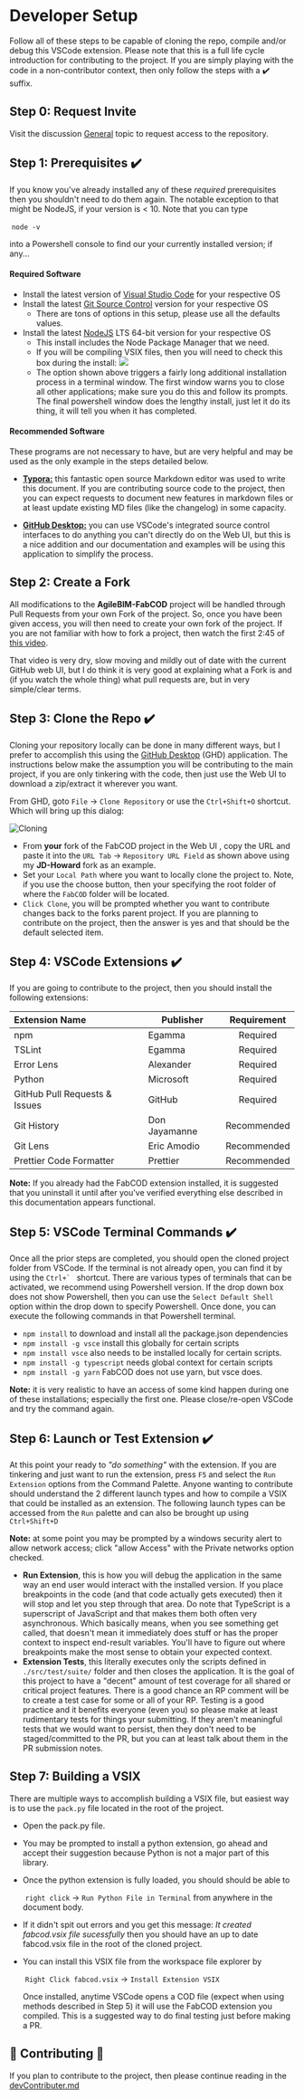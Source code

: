 # Developer Setup

Follow all of these steps to be capable of cloning the repo, compile and/or debug this VSCode extension. Please note that this is a full life cycle introduction for contributing to the project. If you are simply playing with the code in a non-contributor context, then only follow the steps with a :heavy_check_mark: suffix.



## Step 0: Request Invite

Visit the discussion [General](https://github.com/AgileBIM/FabCOD/discussions/4) topic to request access to the repository.



## Step 1: Prerequisites :heavy_check_mark:

If you know you've already installed any of these *required* prerequisites then you shouldn't need to do them again. The notable exception to that might be NodeJS, if your version is < 10. Note that you can type 

​	`node -v` 

into a Powershell console to find our your currently installed version; if any...

#### Required Software

- Install the latest version of [Visual Studio Code](https://code.visualstudio.com/Download) for your respective OS
- Install the latest [Git Source Control](https://git-scm.com/downloads) version for your respective OS
  - There are tons of options in this setup, please use all the defaults values.
- Install the latest [NodeJS](https://nodejs.org/en/download/) LTS 64-bit version for your respective OS
  - This install includes the Node Package Manager that we need.
  - If you will be compiling VSIX files, then you will need to check this box during the install:
    ![](image/nodenative.png)
  - The option shown above triggers a fairly long additional installation process in a terminal window. The first window warns you to close all other applications; make sure you do this and follow its prompts. The final powershell window does the lengthy install, just let it do its thing, it will tell you when it has completed.



#### Recommended Software

These programs are not necessary to have, but are very helpful and may be used as the only example in the steps detailed below.

- **[Typora:](https://typora.io/)** this fantastic open source Markdown editor was used to write this document. If you are contributing source code to the project, then you can expect requests to document new features in markdown files or at least update existing MD files (like the changelog) in some capacity.

- [**GitHub Desktop:**](https://desktop.github.com/)  you can use VSCode's integrated source control interfaces to do anything you can't directly do on the Web UI, but this is a nice addition and our documentation and examples will be using this application to simplify the process.



## Step 2: Create a Fork

All modifications to the **AgileBIM-FabCOD** project will be handled through Pull Requests from your own Fork of the project. So, once you have been given access, you will then need to create your own fork of the project. If you are not familiar with how to fork a project, then watch the first 2:45 of [this video](https://www.youtube.com/watch?v=ggP3jBpWZwQ).

That video is very dry, slow moving and mildly out of date with the current GitHub web UI, but I do think it is very good at explaining what a Fork is and (if you watch the whole thing) what pull requests are, but in very simple/clear terms. 



## Step 3: Clone the Repo :heavy_check_mark:

Cloning your repository locally can be done in many different ways, but I prefer to accomplish this using the [GitHub Desktop](https://desktop.github.com/) (GHD) application. The instructions below make the assumption you will be contributing to the main project, if you are only tinkering with the code, then just use the Web UI to download a zip/extract it wherever you want.

From GHD, goto `File` -> `Clone Repository` or use the `Ctrl+Shift+O` shortcut. Which will bring up this dialog:

![Cloning](image/cloning.png)

- From **your** fork of the FabCOD project in the Web UI , copy the URL and paste it into the 
  	`URL Tab` -> `Repository URL Field` 
  as shown above using my **JD-Howard** fork as an example. 
- Set your `Local Path` where you want to locally clone the project to. Note, if you use the choose button, then your specifying the root folder of where the `FabCOD` folder will be located.
- `Click Clone`, you will be prompted whether you want to contribute changes back to the forks parent project. If you are planning to contribute on the project, then the answer is yes and that should be the default selected item.



## Step 4: VSCode Extensions :heavy_check_mark:

If you are going to contribute to the project, then you should install the following extensions:

| Extension Name                | Publisher     | Requirement |
| :---------------------------- | ------------- | :---------: |
| npm                           | Egamma        |  Required   |
| TSLint                        | Egamma        |  Required   |
| Error Lens                    | Alexander     |  Required   |
| Python                        | Microsoft     |  Required   |
| GitHub Pull Requests & Issues | GitHub        |  Required   |
| Git History                   | Don Jayamanne | Recommended |
| Git Lens                      | Eric Amodio   | Recommended |
| Prettier Code Formatter       | Prettier      | Recommended |

**Note:** If you already had the FabCOD extension installed, it is suggested that you uninstall it until after you've verified everything else described in this documentation appears functional.



## Step 5: VSCode Terminal Commands :heavy_check_mark:

Once all the prior steps are completed, you should open the cloned project folder from VSCode. If the terminal is not already open, you can find it by using the ``Ctrl+` ``  shortcut.  There are various types of terminals that can be activated, we recommend using Powershell version. If the drop down box does not show Powershell, then you can use the `Select Default Shell` option within the drop down to specify Powershell. Once done, you can execute the following commands in that Powershell terminal.

* `npm install` to download and install all the package.json dependencies
* `npm install -g vsce`  install this globally for certain scripts
* `npm install vsce` also needs to be installed locally for certain scripts.
* `npm install -g typescript` needs global context for certain scripts
* `npm install -g yarn` FabCOD does not use yarn, but vsce does.

**Note:** it is very realistic to have an access of some kind happen during one of these installations; especially the first one. Please close/re-open VSCode and try the command again.



## Step 6: Launch or Test Extension :heavy_check_mark:

At this point your ready to *"do something"* with the extension. If you are tinkering and just want to run the extension, press `F5` and select the `Run Extension` options from the Command Palette. Anyone wanting to contribute should understand the 2 different launch types and how to compile a VSIX that could be installed as an extension. The following launch types can be accessed from the `Run` palette and can also be brought up using `Ctrl+Shift+D`

**Note:** at some point you may be prompted by a windows security alert to allow network access; click "allow Access" with the Private networks option checked.

- **Run Extension**, this is how you will debug the application in the same way an end user would interact with the installed version.  If you place breakpoints in the code (and that code actually gets executed) then it will stop and let you step through that area. Do note that TypeScript is a superscript of JavaScript and that makes them both often very asynchronous. Which basically means, when you see something get called, that doesn't mean it immediately does stuff or has the proper context to inspect end-result variables. You'll have to figure out where breakpoints make the most sense to obtain your expected context.
- **Extension Tests**, this literally executes only the scripts defined in `./src/test/suite/` folder and then closes the application. It is the goal of this project to have a "decent" amount of test coverage for all shared or critical project features. There is a good chance an RP comment will be to create a test case for some or all of your RP. Testing is a good practice and it benefits everyone (even you) so please make at least rudimentary tests for things your submitting. If they aren't meaningful tests that we would want to persist, then they don't need to be staged/committed to the PR, but you can at least talk about them in the PR submission notes. 



## Step 7: Building a VSIX

There are multiple ways to accomplish building a VSIX file, but easiest way is to use the `pack.py` file located in the root of the project. 

- Open the pack.py file. 

- You may be prompted to install a python extension, go ahead and accept their suggestion because Python is not a major part of this library. 

- Once the python extension is fully loaded, you should should be able to 

  ​		`right click` -> `Run Python File in Terminal`
  from anywhere in the document body.

- If it didn't spit out errors and you get this message:
  *It created fabcod.vsix file sucessfully*
  then you should have an up to date fabcod.vsix file in the root of the cloned project.

- You can install this VSIX file from the workspace file explorer by

  ​		`Right Click fabcod.vsix` -> `Install Extension VSIX` 

  Once installed, anytime VSCode opens a COD file (expect when using methods described in Step 5) it will use the FabCOD extension you compiled. This is a suggested way to do final testing just before making a PR.



## :gift: Contributing :gift:

If you plan to contribute to the project, then please continue reading in the [devContributer.md](https://github.com/AgileBIM/FabCOD/blob/main/docs/devContributer.md)

